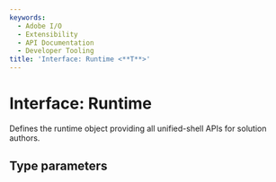 ```yaml
---
keywords:
  - Adobe I/O
  - Extensibility
  - API Documentation
  - Developer Tooling
title: 'Interface: Runtime <**T**>'
---
```


# Interface: Runtime 

Defines the runtime object providing all unified-shell APIs for solution authors.

## Type parameters

